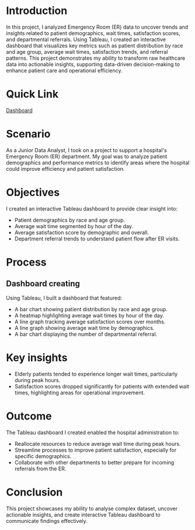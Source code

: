 # Introduction
In this project, I analyzed Emergency Room (ER) data to uncover trends and insights related to patient demographics, wait times, satisfaction scores, and departmental referrals. Using Tableau, I created an interactive dashboard that visualizes key metrics such as patient distribution by race and age group, average wait times, satisfaction trends, and referral patterns. This project demonstrates my ability to transform raw healthcare data into actionable insights, supporting data-driven decision-making to enhance patient care and operational efficiency.

# Quick Link

[Dashboard](https://public.tableau.com/views/ERDashboard_17329809147010/Dashboard1?:language=en-US&:sid=&:redirect=auth&:display_count=n&:origin=viz_share_link)

# Scenario
As a Junior Data Analyst, I took on a project to support a hospital's Emergency Room (ER) department. My goal was to analyze patient demographics and performance metrics to identify areas where the hospital could improve efficiency and patient satisfaction.

# Objectives
I created an interactive Tableau dashboard to provide clear insight into:
- Patient demographics by race and age group.
- Average wait time segmented by hour of the day.
- Average satisfaction score by demographic and overall.
- Department referral trends to understand patient flow after ER visits.

# Process
## Dashboard creating
Using Tableau, I built a dashboard that featured:
- A bar chart showing patient distribution by race and age group.
- A heatmap highlighting average wait times by hour of the day.
- A line graph tracking average satisfaction scores over months.
- A line graph showing average wait time by demographics.
- A bar chart displaying the number of departmental referral.

# Key insights
- Elderly patients tended to experience longer wait times, particularly during peak hours.
- Satisfaction scores dropped significantly for patients with extended wait times, highlighting areas for operational improvement.

# Outcome
The Tableau dashboard I created enabled the hospital administration to:
- Reallocate resources to reduce average wait time during peak hours.
- Streamline processes to improve patient satisfaction, especially for specific demographics.
- Collaborate with other departments to better prepare for incoming referrals from the ER.

# Conclusion
This project showcases my ability to analyse complex dataset, uncover actionable insights, and create interactive Tableau dashboard to communicate findings effectively.
